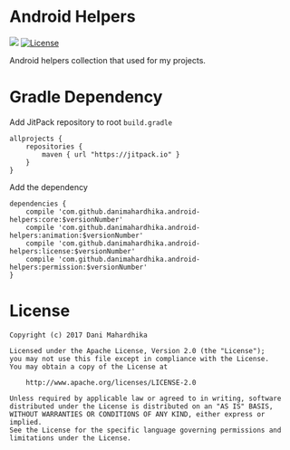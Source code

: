 # Android Helpers
[![](https://jitpack.io/v/danimahardhika/android-helpers.svg)](https://jitpack.io/#danimahardhika/android-helpers) [![License](https://img.shields.io/badge/License-Apache%202.0-blue.svg)](https://opensource.org/licenses/Apache-2.0) 

Android helpers collection that used for my projects.

# Gradle Dependency
Add JitPack repository to root ```build.gradle```
```Gradle
allprojects {
    repositories {
        maven { url "https://jitpack.io" }
    }
}
```
Add the dependency
```Gradle
dependencies {
    compile 'com.github.danimahardhika.android-helpers:core:$versionNumber'
    compile 'com.github.danimahardhika.android-helpers:animation:$versionNumber'
    compile 'com.github.danimahardhika.android-helpers:license:$versionNumber'
    compile 'com.github.danimahardhika.android-helpers:permission:$versionNumber'
}
```

# License
```
Copyright (c) 2017 Dani Mahardhika

Licensed under the Apache License, Version 2.0 (the "License");
you may not use this file except in compliance with the License.
You may obtain a copy of the License at

    http://www.apache.org/licenses/LICENSE-2.0

Unless required by applicable law or agreed to in writing, software
distributed under the License is distributed on an "AS IS" BASIS,
WITHOUT WARRANTIES OR CONDITIONS OF ANY KIND, either express or implied.
See the License for the specific language governing permissions and
limitations under the License.
```
